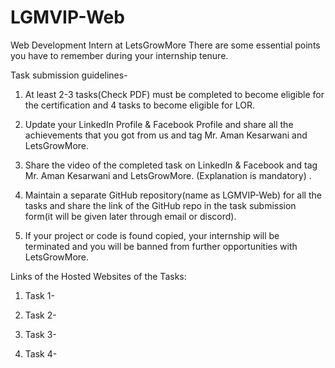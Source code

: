 # LGMVIP-Web

Web Development Intern at LetsGrowMore There are some essential points you have to remember during your internship tenure.

Task submission guidelines-

  1) At least 2-3 tasks(Check PDF) must be completed to become eligible for the certification and 4 tasks to become eligible for LOR.

  2) Update your LinkedIn Profile & Facebook Profile and share all the achievements that you got from us and tag Mr. Aman Kesarwani and LetsGrowMore.

  3) Share the video of the completed task on LinkedIn & Facebook and tag Mr. Aman Kesarwani and LetsGrowMore. (Explanation is mandatory) .

  4) Maintain a separate GitHub repository(name as LGMVIP-Web) for all the tasks and share the link of the GitHub repo in the task submission form(it will be given          later through email or discord).

  5) If your project or code is found copied, your internship will be terminated and you will be banned from further opportunities with LetsGrowMore.
  
Links of the Hosted Websites of the Tasks:<br>
  
  1) Task 1- 
  
  2) Task 2-
  
  3) Task 3-
  
  4) Task 4-
